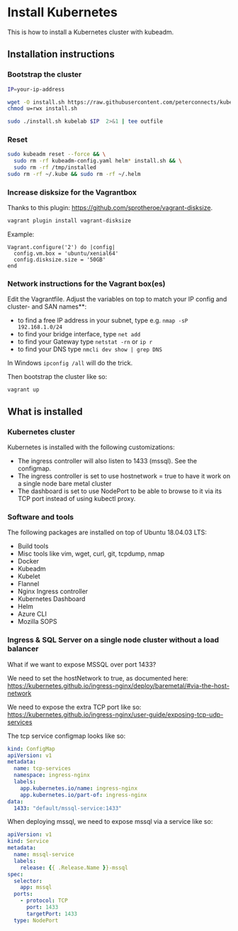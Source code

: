 # Install Kubernetes

This is how to install a Kubernetes cluster with kubeadm.

## Installation instructions

### Bootstrap the cluster

```sh
IP=your-ip-address

wget -O install.sh https://raw.githubusercontent.com/peterconnects/kubernetes-scripts/master/install.sh 
chmod u=rwx install.sh

sudo ./install.sh kubelab $IP  2>&1 | tee outfile
```

### Reset

```sh
sudo kubeadm reset --force && \
  sudo rm -rf kubeadm-config.yaml helm* install.sh && \
  sudo rm -rf /tmp/installed
sudo rm -rf ~/.kube && sudo rm -rf ~/.helm
```

### Increase disksize for the Vagrantbox

Thanks to this plugin: https://github.com/sprotheroe/vagrant-disksize.

```sh
vagrant plugin install vagrant-disksize
```
Example: 

```
Vagrant.configure('2') do |config|
  config.vm.box = 'ubuntu/xenial64'
  config.disksize.size = '50GB'
end
```
### Network instructions for the Vagrant box(es)

Edit the Vagrantfile. Adjust the variables on top to match your IP config and cluster- and SAN names**:

* to find a free IP address in your subnet, type e.g. `nmap -sP 192.168.1.0/24` 
* to find your bridge interface, type `net add` 
* to find your Gateway type `netstat -rn` or `ip r`
* to find your DNS type `nmcli dev show | grep DNS`

In Windows `ipconfig /all` will do the trick.

Then bootstrap the cluster like so:

```
vagrant up
```

## What is installed

### Kubernetes cluster 

Kubernetes is installed with the following customizations:

* The ingress controller will also listen to 1433 (mssql). See the configmap.
* The ingress controller is set to use hostnetwork = true to have it work on a single node bare metal cluster
* The dashboard is set to use NodePort to be able to browse to it via its TCP port instead of using kubectl proxy.

### Software and tools

The following packages are installed on top of Ubuntu 18.04.03 LTS:

* Build tools
* Misc tools like vim, wget, curl, git, tcpdump, nmap
* Docker
* Kubeadm
* Kubelet
* Flannel
* Nginx Ingress controller
* Kubernetes Dashboard
* Helm
* Azure CLI
* Mozilla SOPS


### Ingress & SQL Server on a single node cluster without a load balancer

What if we want to expose MSSQL over port 1433?

We need to set the hostNetwork to true, as documented here:  
https://kubernetes.github.io/ingress-nginx/deploy/baremetal/#via-the-host-network

We need to expose the extra TCP port like so:  
https://kubernetes.github.io/ingress-nginx/user-guide/exposing-tcp-udp-services

The tcp service configmap looks like so:

```yaml
kind: ConfigMap
apiVersion: v1
metadata:
  name: tcp-services
  namespace: ingress-nginx
  labels:
    app.kubernetes.io/name: ingress-nginx
    app.kubernetes.io/part-of: ingress-nginx
data:
  1433: "default/mssql-service:1433"
```

When deploying mssql, we need to expose mssql via a service like so:

```yaml
apiVersion: v1
kind: Service
metadata:
  name: mssql-service
  labels:
    release: {{ .Release.Name }}-mssql
spec:
  selector:
    app: mssql
  ports:
    - protocol: TCP
      port: 1433
      targetPort: 1433
  type: NodePort

```
